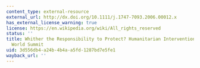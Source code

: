 ```yaml
---
content_type: external-resource
external_url: http://dx.doi.org/10.1111/j.1747-7093.2006.00012.x
has_external_license_warning: true
license: https://en.wikipedia.org/wiki/All_rights_reserved
status: ''
title: Whither the Responsibility to Protect? Humanitarian Intervention and the 2005
  World Summit
uid: 3d556db4-a24b-4b4a-a5fd-1287bd7e5fe1
wayback_url: ''
---
```

